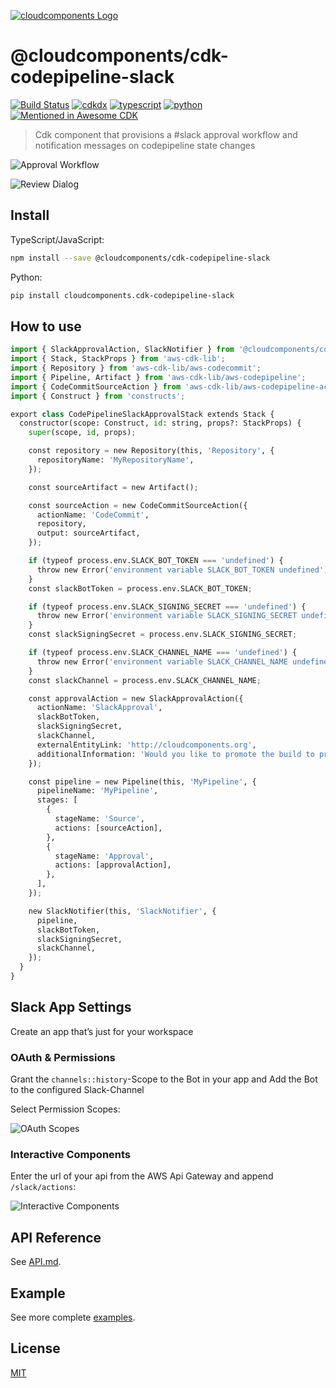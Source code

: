 [![cloudcomponents Logo](https://raw.githubusercontent.com/cloudcomponents/cdk-constructs/master/logo.png)](https://github.com/cloudcomponents/cdk-constructs)

# @cloudcomponents/cdk-codepipeline-slack

[![Build Status](https://github.com/cloudcomponents/cdk-constructs/workflows/Build/badge.svg)](https://github.com/cloudcomponents/cdk-constructs/actions?query=workflow=Build)
[![cdkdx](https://img.shields.io/badge/buildtool-cdkdx-blue.svg)](https://github.com/hupe1980/cdkdx)
[![typescript](https://img.shields.io/badge/jsii-typescript-blueviolet.svg)](https://www.npmjs.com/package/@cloudcomponents/cdk-codepipeline-slack)
[![python](https://img.shields.io/badge/jsii-python-blueviolet.svg)](https://pypi.org/project/cloudcomponents.cdk-codepipeline-slack/)
[![Mentioned in Awesome CDK](https://awesome.re/mentioned-badge.svg)](https://github.com/kolomied/awesome-cdk)

> Cdk component that provisions a #slack approval workflow and notification messages on codepipeline state changes

![Approval Workflow](https://raw.githubusercontent.com/cloudcomponents/cdk-constructs/master/packages/cdk-codepipeline-slack/assets/approval_workflow.png)

![Review Dialog](https://raw.githubusercontent.com/cloudcomponents/cdk-constructs/master/packages/cdk-codepipeline-slack/assets/review_dialog.png)

## Install

TypeScript/JavaScript:

```bash
npm install --save @cloudcomponents/cdk-codepipeline-slack
```

Python:

```bash
pip install cloudcomponents.cdk-codepipeline-slack
```

## How to use

```python
import { SlackApprovalAction, SlackNotifier } from '@cloudcomponents/cdk-codepipeline-slack';
import { Stack, StackProps } from 'aws-cdk-lib';
import { Repository } from 'aws-cdk-lib/aws-codecommit';
import { Pipeline, Artifact } from 'aws-cdk-lib/aws-codepipeline';
import { CodeCommitSourceAction } from 'aws-cdk-lib/aws-codepipeline-actions';
import { Construct } from 'constructs';

export class CodePipelineSlackApprovalStack extends Stack {
  constructor(scope: Construct, id: string, props?: StackProps) {
    super(scope, id, props);

    const repository = new Repository(this, 'Repository', {
      repositoryName: 'MyRepositoryName',
    });

    const sourceArtifact = new Artifact();

    const sourceAction = new CodeCommitSourceAction({
      actionName: 'CodeCommit',
      repository,
      output: sourceArtifact,
    });

    if (typeof process.env.SLACK_BOT_TOKEN === 'undefined') {
      throw new Error('environment variable SLACK_BOT_TOKEN undefined');
    }
    const slackBotToken = process.env.SLACK_BOT_TOKEN;

    if (typeof process.env.SLACK_SIGNING_SECRET === 'undefined') {
      throw new Error('environment variable SLACK_SIGNING_SECRET undefined');
    }
    const slackSigningSecret = process.env.SLACK_SIGNING_SECRET;

    if (typeof process.env.SLACK_CHANNEL_NAME === 'undefined') {
      throw new Error('environment variable SLACK_CHANNEL_NAME undefined');
    }
    const slackChannel = process.env.SLACK_CHANNEL_NAME;

    const approvalAction = new SlackApprovalAction({
      actionName: 'SlackApproval',
      slackBotToken,
      slackSigningSecret,
      slackChannel,
      externalEntityLink: 'http://cloudcomponents.org',
      additionalInformation: 'Would you like to promote the build to production?',
    });

    const pipeline = new Pipeline(this, 'MyPipeline', {
      pipelineName: 'MyPipeline',
      stages: [
        {
          stageName: 'Source',
          actions: [sourceAction],
        },
        {
          stageName: 'Approval',
          actions: [approvalAction],
        },
      ],
    });

    new SlackNotifier(this, 'SlackNotifier', {
      pipeline,
      slackBotToken,
      slackSigningSecret,
      slackChannel,
    });
  }
}
```

## Slack App Settings

Create an app that’s just for your workspace

### OAuth & Permissions

Grant the `channels::history`-Scope to the Bot in your app and Add the Bot to the configured Slack-Channel

Select Permission Scopes:

![OAuth Scopes](https://raw.githubusercontent.com/cloudcomponents/cdk-constructs/master/packages/cdk-codepipeline-slack/assets/oauth_scope.png)

### Interactive Components

Enter the url of your api from the AWS Api Gateway and append `/slack/actions`:

![Interactive Components](https://raw.githubusercontent.com/cloudcomponents/cdk-constructs/master/packages/cdk-codepipeline-slack/assets/interactive_components.png)

## API Reference

See [API.md](https://github.com/cloudcomponents/cdk-constructs/tree/master/packages/cdk-codepipeline-slack/API.md).

## Example

See more complete [examples](https://github.com/cloudcomponents/cdk-constructs/tree/master/examples).

## License

[MIT](https://github.com/cloudcomponents/cdk-constructs/tree/master/packages/cdk-codepipeline-slack/LICENSE)
